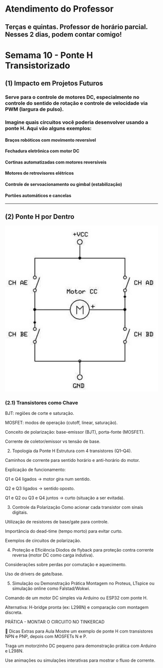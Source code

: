 # Atendimento do Professor

## Terças e quintas. Professor de horário parcial. Nesses 2 dias, podem contar comigo!

# Semama 10 - Ponte H Transistorizado

## (1) Impacto em Projetos Futuros

### Serve para o controle de motores DC, especialmente no controle do sentido de rotação e controle de velocidade via PWM (largura de pulso).

### Imagine quais circuitos você poderia desenvolver usando a ponte H. Aqui vão alguns exemplos:

#### Braços robóticos com movimento reversível

#### Fechadura eletrônica com motor DC

#### Cortinas automatizadas com motores reversíveis

#### Motores de retrovisores elétricos

#### Controle de servoacionamento ou gimbal (estabilização)

#### Portões automáticos e cancelas

---
## (2) Ponte H por Dentro


<img src="https://github.com/agodoi/m05-semana10/blob/main/imgs/ponte-01.jpg" width="600">


### (2.1) Transistores como Chave

BJT: regiões de corte e saturação.

MOSFET: modos de operação (cutoff, linear, saturação).

Conceito de polarização: base-emissor (BJT), porta-fonte (MOSFET).

Corrente de coletor/emissor vs tensão de base.

2. Topologia da Ponte H
Estrutura com 4 transistores (Q1–Q4).

Caminhos de corrente para sentido horário e anti-horário do motor.

Explicação de funcionamento:

Q1 e Q4 ligados → motor gira num sentido.

Q2 e Q3 ligados → sentido oposto.

Q1 e Q2 ou Q3 e Q4 juntos → curto (situação a ser evitada).

3. Controle da Polarização
Como acionar cada transistor com sinais digitais.

Utilização de resistores de base/gate para controle.

Importância do dead-time (tempo morto) para evitar curto.

Exemplos de circuitos de polarização.

4. Proteção e Eficiência
Diodos de flyback para proteção contra corrente reversa (motor DC como carga indutiva).

Considerações sobre perdas por comutação e aquecimento.

Uso de drivers de gate/base.

5. Simulação ou Demonstração Prática
Montagem no Proteus, LTspice ou simulação online como Falstad/Wokwi.

Comando de um motor DC simples via Arduino ou ESP32 com ponte H.

Alternativa: H-bridge pronta (ex: L298N) e comparação com montagem discreta.

PRÁTICA - MONTAR O CIRCUITO NO TINKERCAD

📌 Dicas Extras para Aula
Mostre um exemplo de ponte H com transistores NPN e PNP, depois com MOSFETs N e P.

Traga um motorzinho DC pequeno para demonstração prática com Arduino e L298N.

Use animações ou simulações interativas para mostrar o fluxo de corrente.

